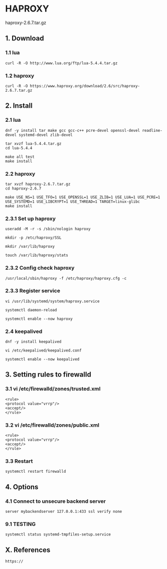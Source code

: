 # HAPROXY
haproxy-2.6.7.tar.gz

## 1. Download

### 1.1 lua

    curl -R -O http://www.lua.org/ftp/lua-5.4.4.tar.gz

### 1.2 haproxy

    curl -R -O https://www.haproxy.org/download/2.6/src/haproxy-2.6.7.tar.gz

## 2. Install

### 2.1 lua

    dnf -y install tar make gcc gcc-c++ pcre-devel openssl-devel readline-devel systemd-devel zlib-devel
    
    tar xvzf lua-5.4.4.tar.gz
    cd lua-5.4.4
    
    make all test
    make install

### 2.2 haproxy

    tar xvzf haproxy-2.6.7.tar.gz
    cd haproxy-2.6.7
    
    make USE_NS=1 USE_TFO=1 USE_OPENSSL=1 USE_ZLIB=1 USE_LUA=1 USE_PCRE=1 USE_SYSTEMD=1 USE_LIBCRYPT=1 USE_THREAD=1 TARGET=linux-glibc
    make install
            
### 2.3.1 Set up haproxy

    useradd -M -r -s /sbin/nologin haproxy
    
    mkdir -p /etc/haproxy/SSL
    
    mkdir /var/lib/haproxy
    
    touch /var/lib/haproxy/stats
    

### 2.3.2 Config check haproxy

    /usr/local/sbin/haproxy -f /etc/haproxy/haproxy.cfg -c

### 2.3.3 Register service
    
    vi /usr/lib/systemd/system/haproxy.service
    
    systemctl daemon-reload
    
    systemctl enable --now haproxy
    
### 2.4 keepalived

    dnf -y install keepalived
    
    vi /etc/keepalived/keepalived.conf
    
    systemctl enable --now keepalived

## 3. Setting rules to firewalld

### 3.1 vi /etc/firewalld/zones/trusted.xml
    
    <rule>
    <protocol value="vrrp"/>
    <accept/>
    </rule>

### 3.2 vi /etc/firewalld/zones/public.xml
    
    <rule>
    <protocol value="vrrp"/>
    <accept/>
    </rule>
 
 ### 3.3 Restart
    
    systemctl restart firewalld
 
 
 ## 4. Options
 
 ### 4.1 Connect to unsecure backend server
     
    server mybackendserver 127.0.0.1:433 ssl verify none
 
 ### 9.1 TESTING
    
    systemctl status systemd-tmpfiles-setup.service
    
    
## X. References

    https://
